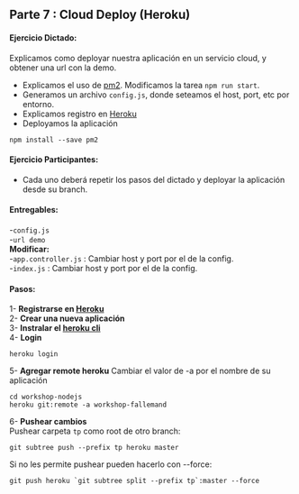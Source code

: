 ## Parte 7 : Cloud Deploy (Heroku)
#### Ejercicio Dictado:   
Explicamos como deployar nuestra aplicación en un servicio cloud, y obtener una url con la demo.
- Explicamos el uso de [pm2](http://pm2.keymetrics.io/). Modificamos la tarea `npm run start`.
- Generamos un archivo `config.js`, donde seteamos el host, port, etc por entorno.
- Explicamos registro en [Heroku](https://heroku.com/)
- Deployamos la aplicación

```
npm install --save pm2
```
#### Ejercicio Participantes:   
- Cada uno deberá repetir los pasos del dictado y deployar la aplicación desde su branch. 

#### Entregables:  
-`config.js`  
-`url demo`   
**Modificar:**   
-`app.controller.js` : Cambiar host y port por el de la config.  
-`index.js` : Cambiar host y port por el de la config.  

#### Pasos:
1- **Registrarse en [Heroku](https://signup.heroku.com/login)**  
2- **Crear una nueva aplicación**  
3- **Instralar el [heroku cli](https://devcenter.heroku.com/articles/heroku-cli#download-and-install)**    
4- **Login** 
```
heroku login
```
5- **Agregar remote heroku** Cambiar el valor de -a por el nombre de su aplicación
```
cd workshop-nodejs 
heroku git:remote -a workshop-fallemand
```
6- **Pushear cambios**  
Pushear carpeta `tp` como root de otro branch:
```
git subtree push --prefix tp heroku master
```
Si no les permite pushear pueden hacerlo con --force:
```
git push heroku `git subtree split --prefix tp`:master --force
```
